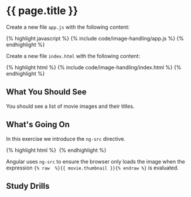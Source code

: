 # {{ page.title }}

Create a new file `app.js` with the following content:

{% highlight javascript %}
{% include code/image-handling/app.js %}
{% endhighlight %}

Create a new file `index.html` with the following content:

{% highlight html %}
{% include code/image-handling/index.html %}
{% endhighlight %}

## What You Should See

You should see a list of movie images and their titles.

## What's Going On

In this exercise we introduce the `ng-src` directive.

{% highlight html %}
<img ng-src="{{ movie.thumbnail }}">
{% endhighlight %}

Angular uses `ng-src` to ensure the browser only loads the image when the
expression `{% raw  %}{{ movie.thumbnail }}{% endraw %}` is evaluated.

## Study Drills



